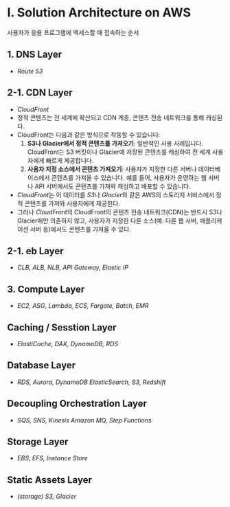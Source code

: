 # I. Solution Architecture on AWS
사용자가 응용 프로그램에 엑세스할 때 접속하는 순서

## 1. DNS Layer
* *Route 53*
## 2-1. CDN Layer
* *CloudFront*
* 정적 콘텐츠는 전 세계에 확산되고 CDN 계층, 콘텐츠 전송 네트워크를 통해 캐싱된다.
* CloudFront는 다음과 같은 방식으로 작동할 수 있습니다:
	1. **S3나 Glacier에서 정적 콘텐츠를 가져오기**: 일반적인 사용 사례입니다. CloudFront는 S3 버킷이나 Glacier에 저장된 콘텐츠를 캐싱하여 전 세계 사용자에게 빠르게 제공합니다.
	2. **사용자 지정 소스에서 콘텐츠 가져오기**: 사용자가 지정한 다른 서버나 데이터베이스에서 콘텐츠를 가져올 수 있습니다. 예를 들어, 사용자가 운영하는 웹 서버나 API 서버에서도 콘텐츠를 가져와 캐싱하고 배포할 수 있습니다.
* *CloudFront*는 이 데이터를 *S3*나 *Glacier*와 같은 AWS의 스토리지 서비스에서 정적 콘텐츠를 가져와 사용자에게 제공한다.
* 그러나 *CloudFront*의 CloudFront의 콘텐츠 전송 네트워크(CDN)는 반드시 S3나 Glacier에만 의존하지 않고, 사용자가 지정한 다른 소스(예: 다른 웹 서버, 애플리케이션 서버 등)에서도 콘텐츠를 가져올 수 있다.

## 2-1. eb Layer
* *CLB, ALB, NLB, API Gateway, Elastic IP*
## 3. Compute Layer
* *EC2, ASG, Lambda, ECS, Fargate, Batch, EMR*
## Caching / Sesstion Layer
* *ElastiCache, DAX, DynamoDB, RDS*
## Database Layer
* *RDS, Aurora, DynamoDB ElasticSearch, S3, Redshift*
## Decoupling Orchestration Layer 
* *SQS, SNS, Kinesis Amazon MQ, Step Functions*
## Storage Layer 
* *EBS, EFS, Instance Store* 
## Static Assets Layer 
* *(storage) S3, Glacier*